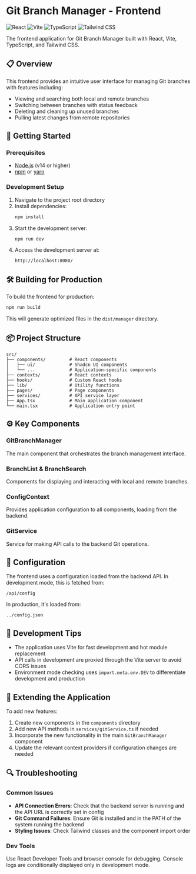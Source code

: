 
# Git Branch Manager - Frontend

![React](https://img.shields.io/badge/React-18.x-blue)
![Vite](https://img.shields.io/badge/Vite-Latest-purple)
![TypeScript](https://img.shields.io/badge/TypeScript-Latest-blue)
![Tailwind CSS](https://img.shields.io/badge/Tailwind-CSS-38B2AC)

The frontend application for Git Branch Manager built with React, Vite, TypeScript, and Tailwind CSS.

## 📋 Overview

This frontend provides an intuitive user interface for managing Git branches with features including:

- Viewing and searching both local and remote branches
- Switching between branches with status feedback
- Deleting and cleaning up unused branches
- Pulling latest changes from remote repositories

## 🚀 Getting Started

### Prerequisites

- [Node.js](https://nodejs.org/) (v14 or higher)
- [npm](https://www.npmjs.com/) or [yarn](https://yarnpkg.com/)

### Development Setup

1. Navigate to the project root directory
2. Install dependencies:
   ```bash
   npm install
   ```
3. Start the development server:
   ```bash
   npm run dev
   ```
4. Access the development server at:
   ```
   http://localhost:8080/
   ```

## 🛠️ Building for Production

To build the frontend for production:

```bash
npm run build
```

This will generate optimized files in the `dist/manager` directory.

## 📦 Project Structure

```
src/
├── components/         # React components
│   ├── ui/             # Shadcn UI components
│   └── ...             # Application-specific components
├── contexts/           # React contexts
├── hooks/              # Custom React hooks
├── lib/                # Utility functions
├── pages/              # Page components
├── services/           # API service layer
├── App.tsx             # Main application component
└── main.tsx            # Application entry point
```

## ⚙️ Key Components

### GitBranchManager

The main component that orchestrates the branch management interface.

### BranchList & BranchSearch

Components for displaying and interacting with local and remote branches.

### ConfigContext

Provides application configuration to all components, loading from the backend.

### GitService

Service for making API calls to the backend Git operations.

## 🔧 Configuration

The frontend uses a configuration loaded from the backend API. In development mode, this is fetched from:

```
/api/config
```

In production, it's loaded from:

```
../config.json
```

## 🧪 Development Tips

- The application uses Vite for fast development and hot module replacement
- API calls in development are proxied through the Vite server to avoid CORS issues
- Environment mode checking uses `import.meta.env.DEV` to differentiate development and production

## 💪 Extending the Application

To add new features:

1. Create new components in the `components` directory
2. Add new API methods in `services/gitService.ts` if needed
3. Incorporate the new functionality in the main `GitBranchManager` component
4. Update the relevant context providers if configuration changes are needed

## 🔍 Troubleshooting

### Common Issues

- **API Connection Errors**: Check that the backend server is running and the API URL is correctly set in config
- **Git Command Failures**: Ensure Git is installed and in the PATH of the system running the backend
- **Styling Issues**: Check Tailwind classes and the component import order

### Dev Tools

Use React Developer Tools and browser console for debugging. Console logs are conditionally displayed only in development mode.
